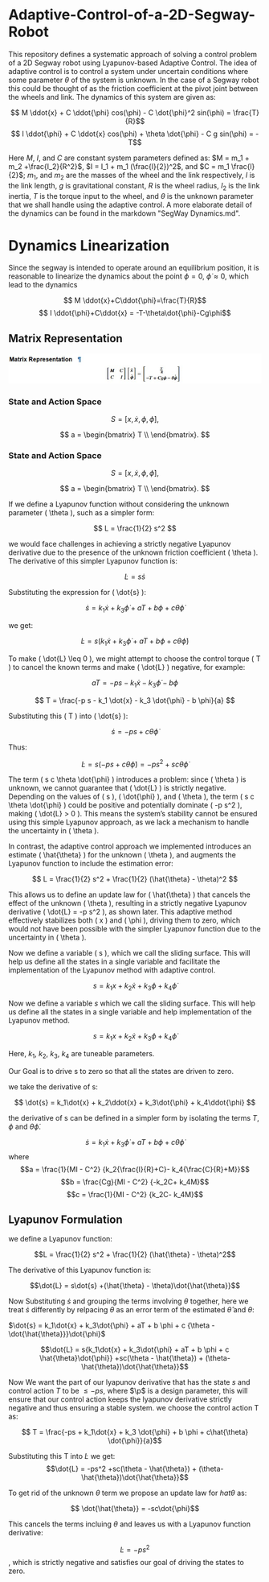 # Adaptive-Control-of-a-2D-Segway-Robot

This repository defines a systematic approach of solving a control problem of a 2D Segway robot using Lyapunov-based Adaptive Control. The idea of adaptive control is to control a system under uncertain conditions where some parameter $\theta$ of the system is unknown. In the case of a Segway robot this could be thought of as the friction coefficient at the pivot joint between the wheels and link. The dynamics of this system are given as:

$$ M \ddot{x} + C \ddot{\phi} cos(\phi) - C \dot{\phi}^2 sin(\phi) = \frac{T}{R}$$
$$ I \ddot{\phi} + C \ddot{x} cos(\phi) + \theta \dot{\phi} - C g sin(\phi) = - T$$

Here $M$, $I$, and $C$ are constant system parameters defined as:
$M = m_1 + m_2 +\frac{I_2}{R^2}$, $I = I_1 + m_1 (\frac{l}{2})^2$, and $C = m_1 \frac{l}{2}$; $m_1$, and $m_2$ are the masses of the wheel and the link respectively, $l$ is the link length, $g$ is gravitational constant, $R$ is the wheel radius, $I_2$ is the link inertia, $T$ is the torque input to the wheel, and $\theta$ is the unknown parameter that we shall handle using the adaptive control. A more elaborate detail of the dynamics can be found in the markdown "SegWay Dynamics.md".


# Dynamics Linearization
Since the segway is intended to operate around an equilibrium position, it is reasonable to linearize the dynamics about the point $\phi = 0$, $\dot{\phi} \approx0$, which lead to the dynamics

$$ M \ddot{x}+C\ddot{\phi}=\frac{T}{R}$$
$$ I \ddot{\phi}+C\ddot{x}  = -T-\theta\dot{\phi}-Cg\phi$$


## Matrix Representation


![Matrix Equation](docs/matrix_representation.jpg)

### State and Action Space

$$
S = [x, \dot{x}, \phi, \dot{\phi}],
$$

$$
a = \begin{bmatrix}
T \\
\end{bmatrix}.
$$

### State and Action Space

$$
S = [x, \dot{x}, \phi, \dot{\phi}],
$$

$$
a = \begin{bmatrix}
T \\
\end{bmatrix}.
$$

If we define a Lyapunov function without considering the unknown parameter \( \theta \), such as a simpler form:

$$
L = \frac{1}{2} s^2
$$

we would face challenges in achieving a strictly negative Lyapunov derivative due to the presence of the unknown friction coefficient \( \theta \). The derivative of this simpler Lyapunov function is:

$$
\dot{L} = s \dot{s}
$$

Substituting the expression for \( \dot{s} \):

$$
\dot{s} = k_1 \dot{x} + k_3 \dot{\phi} + a T + b \phi + c \theta \dot{\phi}
$$

we get:

$$
\dot{L} = s \left( k_1 \dot{x} + k_3 \dot{\phi} + a T + b \phi + c \theta \dot{\phi} \right)
$$

To make \( \dot{L} \leq 0 \), we might attempt to choose the control torque \( T \) to cancel the known terms and make \( \dot{L} \) negative, for example:

$$
a T = -p s - k_1 \dot{x} - k_3 \dot{\phi} - b \phi
$$

$$
T = \frac{-p s - k_1 \dot{x} - k_3 \dot{\phi} - b \phi}{a}
$$

Substituting this \( T \) into \( \dot{s} \):

$$
\dot{s} = -p s + c \theta \dot{\phi}
$$

Thus:

$$
\dot{L} = s (-p s + c \theta \dot{\phi}) = -p s^2 + s c \theta \dot{\phi}
$$

The term \( s c \theta \dot{\phi} \) introduces a problem: since \( \theta \) is unknown, we cannot guarantee that \( \dot{L} \) is strictly negative. Depending on the values of \( s \), \( \dot{\phi} \), and \( \theta \), the term \( s c \theta \dot{\phi} \) could be positive and potentially dominate \( -p s^2 \), making \( \dot{L} > 0 \). This means the system’s stability cannot be ensured using this simple Lyapunov approach, as we lack a mechanism to handle the uncertainty in \( \theta \).

In contrast, the adaptive control approach we implemented introduces an estimate \( \hat{\theta} \) for the unknown \( \theta \), and augments the Lyapunov function to include the estimation error:

$$
L = \frac{1}{2} s^2 + \frac{1}{2} (\hat{\theta} - \theta)^2
$$

This allows us to define an update law for \( \hat{\theta} \) that cancels the effect of the unknown \( \theta \), resulting in a strictly negative Lyapunov derivative \( \dot{L} = -p s^2 \), as shown later. This adaptive method effectively stabilizes both \( x \) and \( \phi \), driving them to zero, which would not have been possible with the simpler Lyapunov function due to the uncertainty in \( \theta \).

Now we define a variable \( s \), which we call the sliding surface. This will help us define all the states in a single variable and facilitate the implementation of the Lyapunov method with adaptive control.

$$
s = k_1 x + k_2 \dot{x} + k_3 \phi + k_4 \dot{\phi}
$$

Now we define a variable $s$ which we call the sliding surface. This will help us define all the states in a single variable and help implementation of the Lyapunov method.


$$ s = k_1x + k_2\dot{x} + k_3\phi + k_4\dot{\phi} $$

Here, $k_1$, $k_2$, $k_3$, $k_4$ are tuneable parameters.

Our Goal is to drive s to zero so that all the states are driven to zero.

we take the derivative of s:


$$ \dot{s} = k_1\dot{x} + k_2\ddot{x} + k_3\dot{\phi} + k_4\ddot{\phi} $$

the derivative of s can be defined in a simpler form by isolating the terms $T$, $\phi$ and $\theta\dot{\phi}$.


$$ \dot{s} = k_1\dot{x} + k_3\dot{\phi} + aT + b \phi + c \theta\dot{\phi} $$
where
$$a = \frac{1}{MI - C^2} {k_2{\frac{I}{R}+C}- k_4{\frac{C}{R}+M}}$$
$$b = \frac{Cg}{MI - C^2} {-k_2C+ k_4M}$$
$$c = \frac{1}{MI - C^2} {k_2C- k_4M}$$

## Lyapunov Formulation

we define a Lyapunov function:

$$L = \frac{1}{2} s^2 + \frac{1}{2} (\hat{\theta} - \theta)^2$$

The derivative of this Lyapunov function is:

$$\dot{L} = s\dot{s} +(\hat{\theta} - \theta)\dot{\hat{\theta}}$$

Now Substituting $\dot{s}$ and grouping the terms involving $\theta$ together,
here we treat $\dot{s}$ differently by relpacing $\theta$ as an error term of the estimated $\hat{\theta}$ and $\theta$:

$\dot{s} = k_1\dot{x} + k_3\dot{\phi} + aT + b \phi + c {\theta - \dot{\hat{\theta}}}\dot{\phi}$


$$\dot{L} = s{k_1\dot{x} + k_3\dot{\phi} + aT + b \phi + c \hat{\theta}\dot{\phi}} +sc(\theta - \hat{\theta}) + (\theta- \hat{\theta})\dot{\hat{\theta}}$$


Now We want the part of our lyapunov derivative that has the state $s$ and control action $T$ to be $\leq-ps$, where $\p$ is a design parameter, this will ensure that our control action keeps the lyapunov derivative strictly negative and thus ensuring a stable system.
we choose the control action T as:

$$ T = \frac{-ps + k_1\dot{x} + k_3 \dot{\phi} + b \phi + c\hat{\theta} \dot{\phi}}{a}$$

Substituting this T into $\dot{L}$ we get:
$$\dot{L} = -ps^2 +sc(\theta - \hat{\theta}) + (\theta- \hat{\theta})\dot{\hat{\theta}}$$

To get rid of the unknown $\theta$ term we propose an update law for $hat{\theta}$ as:

$$ \dot{\hat{\theta}} = -sc\dot{\phi}$$

This cancels the terms incluing $\theta$ and leaves us with a Lyapunov function derivative:

$$\dot{L} = -ps^2$$, which is strictly negative and satisfies our goal of driving the states to zero.

